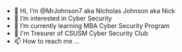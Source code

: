 - 👋 Hi, I’m @MrJohnson7 aka Nicholas Johnson aka Nick
- 👀 I’m interested in Cyber Security
- 🌱 I’m currently learning MBA Cyber Security Program
- 💞️ I'm Tresurer of CSUSM Cyber Security Club
- 📫 How to reach me ...

<!---
MrJohnson7/MrJohnson7 is a ✨ special ✨ repository because its `README.md` (this file) appears on your GitHub profile.
You can click the Preview link to take a look at your changes.
--->
